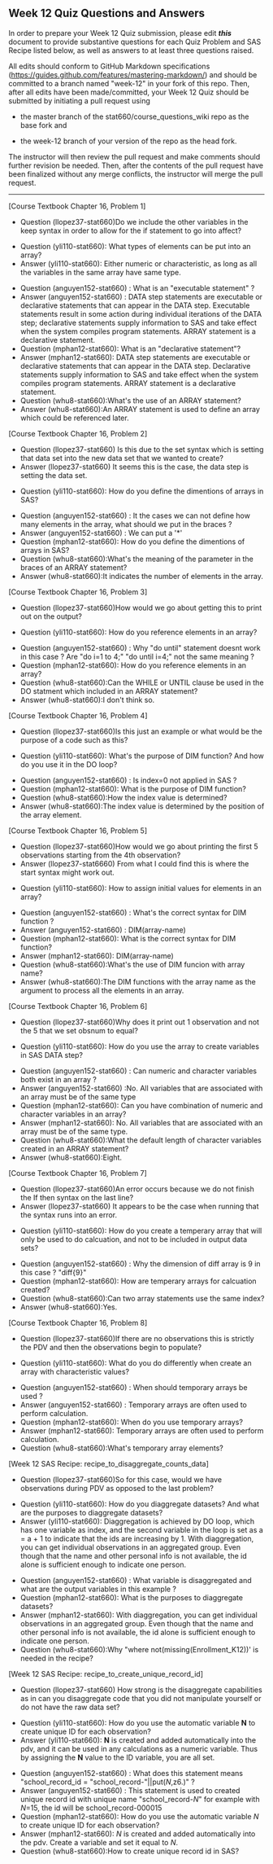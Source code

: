 
## Week 12 Quiz Questions and Answers

In order to prepare your Week 12 Quiz submission, please edit ***this*** document to provide substantive questions for each Quiz Problem and SAS Recipe listed below, as well as answers to at least three questions raised.

All edits should conform to GitHub Markdown specifications (https://guides.github.com/features/mastering-markdown/) and should be committed to a branch named "week-12" in your fork of this repo. Then, after all edits have been made/committed, your Week 12 Quiz should be submitted by initiating a pull request using

- the master branch of the stat660/course_questions_wiki repo as the base fork and

- the week-12 branch of your version of the repo as the head fork.

The instructor will then review the pull request and make comments should further revision be needed. Then, after the contents of the pull request have been finalized without any merge conflicts, the instructor will merge the pull request.



********************************************************************************



[Course Textbook Chapter 16, Problem 1]
- Question (llopez37-stat660)Do we include the other variables in the keep syntax in order to allow for the if statement to go into affect? 
* Question (yli110-stat660): What types of elements can be put into an array?
* Answer (yli110-stat660): Either numeric or characteristic, as long as all the variables in the same array have same type.
- Question (anguyen152-stat660) : What is an "executable statement" ?
- Answer (anguyen152-stat660) :  DATA step statements are executable or declarative statements that can appear in the DATA step. Executable statements result in some action during individual iterations of the DATA step; declarative statements supply information to SAS and take effect when the system compiles program statements. ARRAY statement is a declarative statement.
- Question (mphan12-stat660): What is an "declarative statement"?
- Answer (mphan12-stat660):  DATA step statements are executable or declarative statements that can appear in the DATA step. Declarative statements supply information to SAS and take effect when the system compiles program statements. ARRAY statement is a declarative statement.
- Question (whu8-stat660):What's the use of an ARRAY statement?
- Answer (whu8-stat660):An ARRAY statement is used to define an array which could be referenced later.



[Course Textbook Chapter 16, Problem 2]
- Question (llopez37-stat660) Is this due to the set syntax which is setting that data set into the new data set that we wanted to create? 
- Answer (llopez37-stat660) It seems this is the case, the data step is setting the data set. 
* Question (yli110-stat660): How do you define the dimentions of arrays in SAS?
- Question (anguyen152-stat660) : It the cases we can not define how many elements in the array, what should we put in the braces ? 
- Answer (anguyen152-stat660) : We can put a '*'
- Question (mphan12-stat660): How do you define the dimentions of arrays in SAS?
- Question (whu8-stat660):What's the meaning of the parameter in the braces of an ARRAY statement?
- Answer (whu8-stat660):It indicates the number of elements in the array.



[Course Textbook Chapter 16, Problem 3]
- Question (llopez37-stat660)How would we go about getting this to print out on the output? 
* Question (yli110-stat660): How do you reference elements in an array?
- Question (anguyen152-stat660) : Why "do until" statement doesnt work in this case ? Are "do i=1 to 4;"
"do until i=4;" not the same meaning ? 
- Question (mphan12-stat660): How do you reference elements in an array?
- Question (whu8-stat660):Can the WHILE or UNTIL clause be used in the DO statment which included in an ARRAY statement?
- Answer (whu8-stat660):I don't think so.



[Course Textbook Chapter 16, Problem 4]
- Question (llopez37-stat660)Is this just an example or what would be the purpose of a code such as this? 
* Question (yli110-stat660): What's the purpose of DIM function? And how do you use it in the DO loop?
- Question (anguyen152-stat660) : Is index=0 not applied in SAS ?  
- Question (mphan12-stat660): What is the purpose of DIM function? 
- Question (whu8-stat660):How the index value is determined?
- Answer (whu8-stat660):The index value is determined by the position of the array element.



[Course Textbook Chapter 16, Problem 5]
- Question (llopez37-stat660)How would we go about printing the first 5 observations starting from the 4th observation?
- Answer (llopez37-stat6660) From what I could find this is where the start syntax might work out.
* Question (yli110-stat660): How to assign initial values for elements in an array?
- Question (anguyen152-stat660) : What's the correct syntax for DIM function ? 
- Answer (anguyen152-stat660) : DIM(array-name)
- Question (mphan12-stat660): What is the correct syntax for DIM function?
- Answer (mphan12-stat660): DIM(array-name)
- Question (whu8-stat660):What's the use of DIM funcion with array name?
- Answer (whu8-stat660):The DIM functions with the array name as the argument to process all the elements in an array.



[Course Textbook Chapter 16, Problem 6]
- Question (llopez37-stat660)Why does it print out 1 observation and not the 5 that we set obsnum to equal? 
* Question (yli110-stat660): How do you use the array to create variables in SAS DATA step?
- Question (anguyen152-stat660) : Can numeric and character variables both exist in an array ?
- Answer (anguyen152-stat660) :No. All variables that are associated with an array must be of the same type
- Question (mphan12-stat660): Can you have combination of numeric and character variables in an array?
- Answer (mphan12-stat660): No. All variables that are associated with an array must be of the same type.
- Question (whu8-stat660):What the default length of character variables created in an ARRAY statement?
- Answer (whu8-stat660):Eight.



[Course Textbook Chapter 16, Problem 7]
- Question (llopez37-stat660)An error occurs because we do not finish the If then syntax on the last line? 
- Answer (llopez37-stat660) It appears to be the case when running that the syntax runs into an error.
* Question (yli110-stat660): How do you create a temperary array that will only be used to do calcuation, and not to be included in output data sets?
- Question (anguyen152-stat660) : Why the dimension of diff array is 9 in this case ? "diff{9}"
- Question (mphan12-stat660): How are temperary arrays for calcuation created?
- Question (whu8-stat660):Can two array statements use the same index?
- Answer (whu8-stat660):Yes.



[Course Textbook Chapter 16, Problem 8]
- Question (llopez37-stat660)If there are no observations this is strictly the PDV and then the observations begin to populate?
* Question (yli110-stat660): What do you do differently when create an array with characteristic values?
- Question (anguyen152-stat660) : When should temporary arrays be used ? 
- Answer (anguyen152-stat660) : Temporary arrays are often used to perform calculation.
- Question (mphan12-stat660): When do you use temporary arrays?
- Answer (mphan12-stat660): Temporary arrays are often used to perform calculation.
- Question (whu8-stat660):What's temporary array elements?



[Week 12 SAS Recipe: recipe_to_disaggregate_counts_data]
- Question (llopez37-stat660)So for this case, would we have observations during PDV as opposed to the last problem? 
* Question (yli110-stat660): How do you diaggregate datasets? And what are the purposes to diaggregate datasets?
* Answer (yli110-stat660): Diaggregation is achieved by DO loop, which has one variable as index, and the second variable in the loop is set as a = a + 1 to indicate that the ids are increasing by 1. With diaggregation, you can get individual observations in an aggregated group. Even though that the name and other personal info is not available, the id alone is sufficient enough to indicate one person.
- Question (anguyen152-stat660) : What variable is disaggregated and what are the output variables in this example ?
- Question (mphan12-stat660): What is the purposes to diaggregate datasets?
- Answer (mphan12-stat660): With diaggregation, you can get individual observations in an aggregated group. Even though that the name and other personal info is not available, the id alone is sufficient enough to indicate one person.
- Question (whu8-stat660):Why "where not(missing(Enrollment_K12))' is needed in the recipe?



[Week 12 SAS Recipe: recipe_to_create_unique_record_id]
- Question (llopez37-stat660) How strong is the disaggregate capabilities as in can you disaggregate code that you did not manipulate yourself or do not have the raw data set? 
* Question (yli110-stat660): How do you use the automatic variable __N__ to create unique ID for each observation?
* Answer (yli110-stat660): __N__ is created and added automatically into the pdv, and it can be used in any calculations as a numeric variable. Thus by assigning the __N__ value to the ID variable, you are all set.
- Question (anguyen152-stat660) : What does this statement means "school_record_id = "school_record-"||put(_N_,z6.)" ? 
- Answer (anguyen152-stat660) : This statement is used to created unique record id with unique name "school_record-_N_" for example with _N_=15, the id will be school_record-000015
- Question (mphan12-stat660): How do you use the automatic variable _N_ to create unique ID for each observation?
- Answer (mphan12-stat660):  _N_ is created and added automatically into the pdv. Create a variable and set it equal to _N_.
- Question (whu8-stat660):How to create unique record id in SAS?



